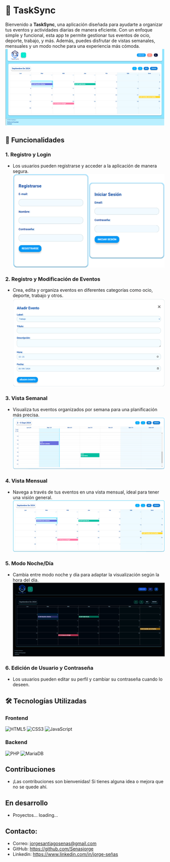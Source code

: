 # 📅 TaskSync 

Bienvenido a **TaskSync**, una aplicación diseñada para ayudarte a organizar tus eventos y actividades diarias de manera eficiente. Con un enfoque simple y funcional, esta app te permite gestionar tus eventos de ocio, deporte, trabajo, y más. Además, puedes disfrutar de vistas semanales, mensuales y un modo noche para una experiencia más cómoda.
![main](img/principal.png)

## 🚀 Funcionalidades

### 1. Registro y Login
- Los usuarios pueden registrarse y acceder a la aplicación de manera segura.
![Registro/Login](img/registro_login.png)

### 2. Registro y Modificación de Eventos
- Crea, edita y organiza eventos en diferentes categorías como ocio, deporte, trabajo y otros.
![Registro de Eventos](img/registroeventos.png)

### 3. Vista Semanal
-  Visualiza tus eventos organizados por semana para una planificación más precisa.
![Vista Semanal](img/vista_semanal.png)

### 4. Vista Mensual
- Navega a través de tus eventos en una vista mensual, ideal para tener una visión general.
![Vista Mensual](img/vista_mensual.png)

### 5. Modo Noche/Día
- Cambia entre modo noche y día para adaptar la visualización según la hora del día.
![Modo Noche/Día](img/modo_noche.png)

### 6. Edición de Usuario y Contraseña
- Los usuarios pueden editar su perfil y cambiar su contraseña cuando lo deseen.

## 🛠️ Tecnologías Utilizadas

### Frontend
<p align="left">
  <img src="https://cdn.jsdelivr.net/gh/devicons/devicon/icons/html5/html5-original.svg" alt="HTML5" width="60" height="60"/>
  <img src="https://cdn.jsdelivr.net/gh/devicons/devicon/icons/css3/css3-original.svg" alt="CSS3" width="60" height="60"/>
  <img src="https://cdn.jsdelivr.net/gh/devicons/devicon/icons/javascript/javascript-original.svg" alt="JavaScript" width="60" height="60"/>
</p>

### Backend
<p align="left">
  <img src="https://cdn.jsdelivr.net/gh/devicons/devicon/icons/php/php-original.svg" alt="PHP" width="60" height="60"/>
  <img src="https://mariadb.com/wp-content/uploads/2019/11/mariadb-logo-vertical_blue.svg" alt="MariaDB" width="60" height="60"/>
</p>

## Contribuciones

- ¡Las contribuciones son bienvenidas! Si tienes alguna idea o mejora que no se quede ahí.

## En desarrollo
- Proyectos... loading...

## Contacto:
* Correo: jorgesantiagosenas@gmail.com
* GitHub: https://github.com/Senasjorge
* Linkedin: https://www.linkedin.com/in/jorge-señas
